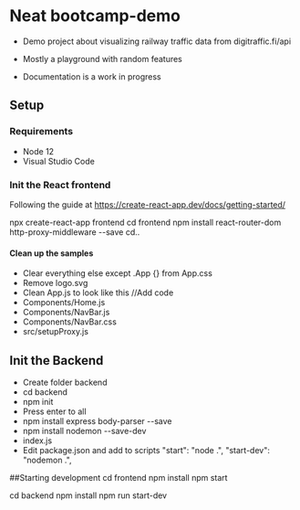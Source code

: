 # Neat bootcamp-demo #

   * Demo project about visualizing railway traffic data from digitraffic.fi/api

   * Mostly a playground with random features

   * Documentation is a work in progress

## Setup
### Requirements
 * Node 12
 * Visual Studio Code
### Init the React frontend 
Following the guide at https://create-react-app.dev/docs/getting-started/

npx create-react-app frontend
cd frontend
npm install react-router-dom http-proxy-middleware --save
cd..

#### Clean up the samples
* Clear everything else except .App {} from App.css
* Remove logo.svg
* Clean App.js to look like this 
  //Add code
* Components/Home.js
* Components/NavBar.js
* Components/NavBar.css
* src/setupProxy.js

## Init the Backend
* Create folder backend
* cd backend
* npm init
* Press enter to all
* npm install express body-parser --save
* npm install nodemon --save-dev 
* index.js
* Edit package.json and add to scripts
    "start": "node .",
    "start-dev": "nodemon .",

##Starting development
 cd frontend
 npm install
 npm start

 cd backend
 npm install
 npm run start-dev



